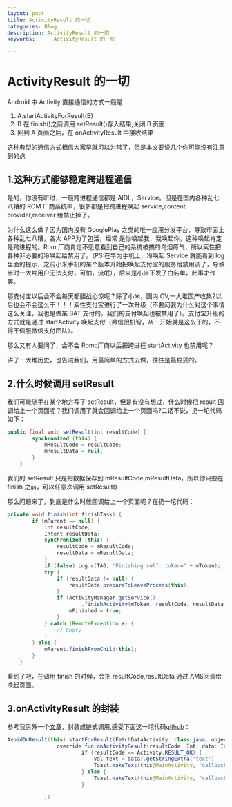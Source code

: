 ```yaml
---
layout: post
title: ActivityResult 的一切
categories: Blog
description: ActivityResult 的一切
keywords:      ActivityResult 的一切

---
```


# ActivityResult 的一切

 Android 中 Activity 直接通信的方式一般是  
 1. A.startActivityForResult(B)
 2. B 在 finish()之前调用 setResult()存入结果,关闭 B 页面
 3. 回到 A 页面之后，在 onActivityResult 中接收结果

 这种典型的通信方式相信大家早就习以为常了，但是本文要说几个你可能没有注意到的点

## 1.这种方式能够稳定跨进程通信

是的，你没有听过，一般跨进程通信都是 AIDL，Service。但是在国内各种乱七八糟的 ROM 厂商系统中，很多都是把跨进程唤起 service,content provider,receiver 给禁止掉了。
 
为什么这么做？因为国内没有 GooglePlay 之类的唯一应用分发平台，导致市面上各种乱七八糟，各大 APP为了包活，经常
是你唤起我，我唤起你，这种唤起肯定是跨进程的。Rom 厂商肯定不愿意看到自己的系统被搞的乌烟瘴气，所以索性把各种非必要的冷唤起给禁用了。（PS:在华为手机上，冷唤起 Service 就能看到 log 里面的提示，之前小米手机的某个版本开始把唤起支付宝的服务给禁用调了，导致当时一大片用户无法支付，可怕，流氓），后来是小米下发了白名单，此事才作罢。

那支付宝以后会不会每天都胆战心惊呢？除了小米，国内 OV,一大堆国产收集2以后也会不会这么干！！！索性支付宝进行了一次升级（不要问我为什么对这个事情这么关注，我也是做某 BAT 支付的，我们的支付唤起也被禁用了）。支付宝升级的方式就是通过 startActivity 唤起支付（微信很机智，从一开始就是这么干的，不得不佩服微信支付团队）。

那么又有人要问了，会不会 Romc厂商以后把跨进程 startActivity 也禁用呢？  

讲了一大堆历史，也告诫我们，用最简单的方式去做，往往是最稳妥的。

## 2.什么时候调用 setResult

我们可能随手在某个地方写了 setResult，但是有没有想过，什么时候把 result 回调给上一个页面呢？我们调用了就会回调给上一个页面吗?二话不说，扔一坨代码如下：
```java
public final void setResult(int resultCode) {
        synchronized (this) {
            mResultCode = resultCode;
            mResultData = null;
        }
    }
```
我们的 setResult 只是把数据保存到 mResultCode,mResultData，所以你只要在 finish 之前，可以任意次调用 setResult()

那么问题来了，到底是什么时候回调给上一个页面呢？在扔一坨代码：
```java
private void finish(int finishTask) {
        if (mParent == null) {
            int resultCode;
            Intent resultData;
            synchronized (this) {
                resultCode = mResultCode;
                resultData = mResultData;
            }
            if (false) Log.v(TAG, "Finishing self: token=" + mToken);
            try {
                if (resultData != null) {
                    resultData.prepareToLeaveProcess(this);
                }
                if (ActivityManager.getService()
                        .finishActivity(mToken, resultCode, resultData, finishTask)) {
                    mFinished = true;
                }
            } catch (RemoteException e) {
                // Empty
            }
        } else {
            mParent.finishFromChild(this);
        }
    }

```

看到了吧，在调用 finish 的时候，会把 resultCode,resultData 通过 AMS回调给唤起页面。

## 3.onActivityResult 的封装
参考我另外一个[文章](https://guofeng007.github.io/2018/01/05/onActivityResult/)，封装成链式调用,感受下面这一坨代码[github](https://github.com/guofeng007/AvoidOnResult)：
```java
AvoidOnResult(this).startForResult(FetchDataActivity::class.java, object : AvoidOnResult.Callback {
                override fun onActivityResult(resultCode: Int, data: Intent?) =
                        if (resultCode == Activity.RESULT_OK) {
                            val text = data?.getStringExtra("text")
                            Toast.makeText(this@MainActivity, "callback -> " + text, Toast.LENGTH_SHORT).show()
                        } else {
                            Toast.makeText(this@MainActivity, "callback canceled", Toast.LENGTH_SHORT).show()
                        }

            })

```
